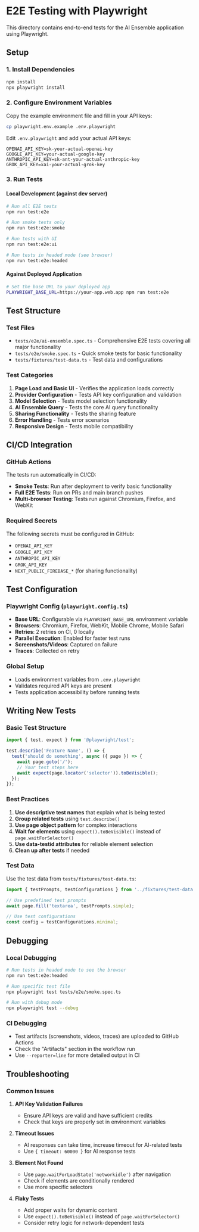# E2E Testing with Playwright

This directory contains end-to-end tests for the AI Ensemble application using Playwright.

## Setup

### 1. Install Dependencies

```bash
npm install
npx playwright install
```

### 2. Configure Environment Variables

Copy the example environment file and fill in your API keys:

```bash
cp playwright.env.example .env.playwright
```

Edit `.env.playwright` and add your actual API keys:

```env
OPENAI_API_KEY=sk-your-actual-openai-key
GOOGLE_API_KEY=your-actual-google-key
ANTHROPIC_API_KEY=sk-ant-your-actual-anthropic-key
GROK_API_KEY=xai-your-actual-grok-key
```

### 3. Run Tests

#### Local Development (against dev server)
```bash
# Run all E2E tests
npm run test:e2e

# Run smoke tests only
npm run test:e2e:smoke

# Run tests with UI
npm run test:e2e:ui

# Run tests in headed mode (see browser)
npm run test:e2e:headed
```

#### Against Deployed Application
```bash
# Set the base URL to your deployed app
PLAYWRIGHT_BASE_URL=https://your-app.web.app npm run test:e2e
```

## Test Structure

### Test Files

- `tests/e2e/ai-ensemble.spec.ts` - Comprehensive E2E tests covering all major functionality
- `tests/e2e/smoke.spec.ts` - Quick smoke tests for basic functionality
- `tests/fixtures/test-data.ts` - Test data and configurations

### Test Categories

1. **Page Load and Basic UI** - Verifies the application loads correctly
2. **Provider Configuration** - Tests API key configuration and validation
3. **Model Selection** - Tests model selection functionality
4. **AI Ensemble Query** - Tests the core AI query functionality
5. **Sharing Functionality** - Tests the sharing feature
6. **Error Handling** - Tests error scenarios
7. **Responsive Design** - Tests mobile compatibility

## CI/CD Integration

### GitHub Actions

The tests run automatically in CI/CD:

- **Smoke Tests**: Run after deployment to verify basic functionality
- **Full E2E Tests**: Run on PRs and main branch pushes
- **Multi-browser Testing**: Tests run against Chromium, Firefox, and WebKit

### Required Secrets

The following secrets must be configured in GitHub:

- `OPENAI_API_KEY`
- `GOOGLE_API_KEY`
- `ANTHROPIC_API_KEY`
- `GROK_API_KEY`
- `NEXT_PUBLIC_FIREBASE_*` (for sharing functionality)

## Test Configuration

### Playwright Config (`playwright.config.ts`)

- **Base URL**: Configurable via `PLAYWRIGHT_BASE_URL` environment variable
- **Browsers**: Chromium, Firefox, WebKit, Mobile Chrome, Mobile Safari
- **Retries**: 2 retries on CI, 0 locally
- **Parallel Execution**: Enabled for faster test runs
- **Screenshots/Videos**: Captured on failure
- **Traces**: Collected on retry

### Global Setup

- Loads environment variables from `.env.playwright`
- Validates required API keys are present
- Tests application accessibility before running tests

## Writing New Tests

### Basic Test Structure

```typescript
import { test, expect } from '@playwright/test';

test.describe('Feature Name', () => {
  test('should do something', async ({ page }) => {
    await page.goto('/');
    // Your test steps here
    await expect(page.locator('selector')).toBeVisible();
  });
});
```

### Best Practices

1. **Use descriptive test names** that explain what is being tested
2. **Group related tests** using `test.describe()`
3. **Use page object pattern** for complex interactions
4. **Wait for elements** using `expect().toBeVisible()` instead of `page.waitForSelector()`
5. **Use data-testid attributes** for reliable element selection
6. **Clean up after tests** if needed

### Test Data

Use the test data from `tests/fixtures/test-data.ts`:

```typescript
import { testPrompts, testConfigurations } from '../fixtures/test-data';

// Use predefined test prompts
await page.fill('textarea', testPrompts.simple);

// Use test configurations
const config = testConfigurations.minimal;
```

## Debugging

### Local Debugging

```bash
# Run tests in headed mode to see the browser
npm run test:e2e:headed

# Run specific test file
npx playwright test tests/e2e/smoke.spec.ts

# Run with debug mode
npx playwright test --debug
```

### CI Debugging

- Test artifacts (screenshots, videos, traces) are uploaded to GitHub Actions
- Check the "Artifacts" section in the workflow run
- Use `--reporter=line` for more detailed output in CI

## Troubleshooting

### Common Issues

1. **API Key Validation Failures**
   - Ensure API keys are valid and have sufficient credits
   - Check that keys are properly set in environment variables

2. **Timeout Issues**
   - AI responses can take time, increase timeout for AI-related tests
   - Use `{ timeout: 60000 }` for AI response tests

3. **Element Not Found**
   - Use `page.waitForLoadState('networkidle')` after navigation
   - Check if elements are conditionally rendered
   - Use more specific selectors

4. **Flaky Tests**
   - Add proper waits for dynamic content
   - Use `expect().toBeVisible()` instead of `page.waitForSelector()`
   - Consider retry logic for network-dependent tests

